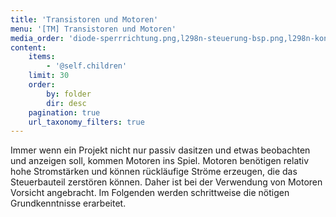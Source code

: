 ```yaml
---
title: 'Transistoren und Motoren'
menu: '[TM] Transistoren und Motoren'
media_order: 'diode-sperrrichtung.png,l298n-steuerung-bsp.png,l298n-konfiguration.png,l298n-steuerung-funktion.png'
content:
    items:
        - '@self.children'
    limit: 30
    order:
        by: folder
        dir: desc
    pagination: true
    url_taxonomy_filters: true
---
```


<style>
    body {
        --abk: 'EG.TM';
    }
</style>

Immer wenn ein Projekt nicht nur passiv dasitzen und etwas beobachten und anzeigen soll, kommen Motoren ins Spiel. Motoren benötigen relativ hohe Stromstärken und können rückläufige Ströme erzeugen, die das Steuerbauteil zerstören können. Daher ist bei der Verwendung von Motoren Vorsicht angebracht. Im Folgenden werden schrittweise die nötigen Grundkenntnisse erarbeitet.

